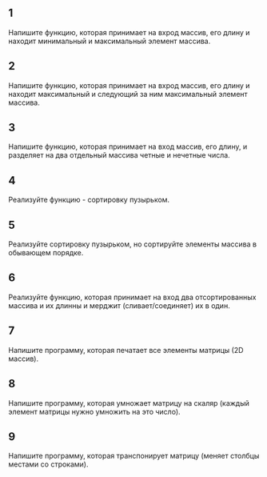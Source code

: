 ## 1

Напишите функцию, которая принимает на вхрод массив, его длину и находит минимальный и максимальный элемент массива.

## 2

Напишите функцию, которая принимает на вхрод массив, его длину и находит максимальный и следующий за ним максимальный элемент массива.

## 3

Напишите функцию, которая принимает на вход массив, его длину, и разделяет на два отдельный массива четные и нечетные числа.

## 4

Реализуйте функцию - сортировку пузырьком.

## 5

Реализуйте сортировку пузырьком, но сортируйте элементы массива в обывающем порядке.

## 6

Реализуйте функцию, которая принимает на вход два отсортированных массива и их длинны и мерджит (сливает/соединяет) их в один.

## 7

Напишите программу, которая печатает все элементы матрицы (2D массив).

## 8

Напишите программу, которая умножает матрицу на скаляр (каждый элемент матрицы нужно умножить на это число).

## 9

Напишите программу, которая транспонирует матрицу (меняет столбцы местами со строками).